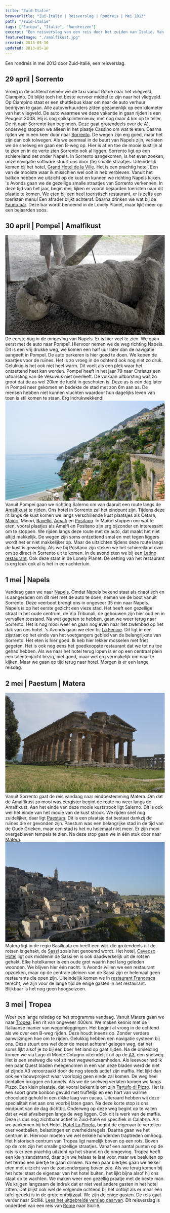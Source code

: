 ```yaml
---
title: "Zuid-Italië"
browserTitle: "Zui-Italie | Reisverslag | Rondreis | Mei 2013"
path: "/zuid-italie"
tags: ["Europa", "Italie", "Rondreizen"]
excerpt: "Een reisverslag van een reis door het zuiden van Italië. Van de Amalfi kust naar Sicilië, via Pompeï en het grottendorp Matera."
featuredImage: "./amalfikust.jpg"
created: 2013-05-10
updated: 2013-05-10
---
```


Een rondreis in mei 2013 door Zuid-Italië, een reisverslag.

## 29 april | Sorrento

Vroeg in de ochtend nemen we de taxi vanuit Rome naar het vliegveld, Ciampino. Dit blijkt toch het beste vervoer middel te zijn naar het vliegveld. Op Ciampino staat er een shuttlebus klaar om naar de auto verhuur bedrijven te gaan. Alle autoverhuurders zitten gezamenlijk op een kilometer van het vliegveld. De auto waarmee we deze vakantie in gaan rijden is een Peugeot 3008. Hij is nog spiksplinternieuw, met nog maar 4 km op te teller. De rit naar Sorrento kan beginnen. Deze gaat grotendeels over de A1, onderweg stoppen we alleen in het plaatje Cassino om wat te eten. Daarna rijden we in een keer door naar [Sorrento](https://nl.wikipedia.org/wiki/Sorrento_(Itali%C3%AB) "Sorrento"). De wegen zijn erg goed, maar het zijn dan ook tolwegen. Als we eenmaal in de buurt van Napels zijn, verlaten we de snelweg en gaan een B-weg op. Hier is af en toe de mooie kustlijn al te zien en in de verte zien Sorrento ook al liggen. Sorrento ligt op een schiereiland net onder Napels. In Sorrento aangekomen, is het even zoeken, onze navigatie software stuurt ons door (te) smalle straatjes. Uiteindelijk komen bij het hotel, [Grand Hotel de la Ville](http://www.tripadvisor.nl/Hotel_Review-g187782-d291098-Reviews-Grand_Hotel_De_La_Ville-Sorrento_Province_of_Naples_Campania.html "Grand Hotel de la Ville"). Het is een prachtig hotel. Een van de mooiste waar ik misschien wel ooit in heb verbleven. Vanuit het balkon hebben we uitzicht op de kust en kunnen we richting Napels kijken. 's Avonds gaan we de gezellige smalle straatjes van Sorrento verkennen. In deze tijd van het jaar, begin mei, lijken er vooral bejaarden toeristen naar dit plaatje te komen. We eten bij een heel toeristisch restaurant, er is zelfs een toeristen menu! Een afrader blijkt achteraf. Daarna drinken we wat bij de [Fauno bar](http://www.tripadvisor.nl/Restaurant_Review-g187782-d1200454-Reviews-Fauno_Bar-Sorrento_Province_of_Naples_Campania.html "Fauno bar"). Deze bar wordt benoemd in de Lonely Planet, maar lijkt meer op een bejaarden soos.

## 30 april | Pompeï | Amalfikust

![Pompei](./pompei.jpg)De eerste dag in de omgeving van Napels. Er is hier veel te zien. We gaan eerst met de auto naar Pompeï. Hiervoor nemen we de weg richting Napels. Dit is een vrij drukke weg, we komen een half uur later dan de navigatie aangeeft in Pompeï. De auto parkeren is hier goed te doen. We kopen de kaartjes voor de ruïnes. Het is zo vroeg in de ochtend ook nog niet zo druk. Gelukkig is het ook niet heel warm. Dit voelt als een plek waar het ontzettend heet kan worden. Pompeï heeft in het jaar 79 naar Christus een uitbarsting van de Vesuvius niet overleeft. De vulkaan uitbarsting was zo groot dat de as wel 20km de lucht in geschoten is. Deze as is een dag later in Pompeï neer gekomen en bedekte de stad met zon 6m aan as. De mensen hebben niet kunnen vluchten waardoor hun dagelijks leven van toen is stil komen te staan. Erg indrukwekkend! ![Amalfikust Italie](./amalfikust.jpg)Vanuit Pompeï gaan we richting Salerno om van daaruit een route langs de [Amalfikust](https://nl.wikipedia.org/wiki/Amalfikust "Amalfikust") te rijden. Ons hotel in Sorrento zal het eindpunt zijn. Tijdens deze rit langs de kust komen we langs verschillende kust plaatsjes als Cetara, [Maiori](https://nl.wikipedia.org/wiki/Maiori "Maiori"), Minori, [Ravello](https://nl.wikipedia.org/wiki/Ravello_(Salerno) "Ravello"), [Amalfi](https://nl.wikipedia.org/wiki/Amalfi_(Itali%C3%AB) "Amalfi") en [Positano](https://nl.wikipedia.org/wiki/Positano "Positano"). In Maiori stoppen om wat te eten, vooral plaatjes als Amalfi en Positano zijn erg bijzonder en interessant om te stoppen. We rijden langs deze route met de auto, dat maakt het niet altijd makkelijk. De wegen zijn soms ontzettend smal en met tegen liggers wordt het er niet makkelijker op. Maar de uitzichten tijdens deze route langs de kust is geweldig. Als we bij Positano zijn steken we het schiereiland over om zo direct in Sorrento uit te komen. In de avond eten we bij een [Latino restaurant](http://www.tripadvisor.nl/Restaurant_Review-g187782-d1549291-Reviews-Cafe_Latino_Sorrento-Sorrento_Province_of_Naples_Campania.html "Latino restaurant"). Ook deze staat in de Lonely Planet. De setting van het restaurant is erg leuk ook al is het in een achtertuin.

## 1 mei | Napels

Vandaag gaan we naar [Napels](https://nl.wikipedia.org/wiki/Napels_(stad) "Napels"). Omdat Napels bekend staat als chaotisch en is aangeraden om dit niet met de auto te doen, nemen we de boot vanuit Sorrento. Deze veerboot brengt ons in ongeveer 35 min naar Napels. Napels is op het eerste gezicht een vieze stad. Het heeft een gezellige straat in het oude centrum, de Via Tribunali, de gebouwen zijn hier oud en in vervallen toestand. Na wat gegeten te hebben, gaan we weer terug naar Sorrento. Het is nog mooi weer en gaan nog even naar het zwembad op het dak van ons hotel. 's Avonds gaan we eten bij [La Fenice](http://www.tripadvisor.nl/Restaurant_Review-g187782-d1222270-Reviews-La_Fenice-Sorrento_Province_of_Naples_Campania.html "La Fenice"). Dit ligt in een zijstraat op het einde van het voetgangers gebied van de belangrijkste van Sorrento. Het eten is hier goed. Ik heb hier lekker mosselen met friet gegeten. Het is ook nog eens het goedkoopste restaurant dat we tot nu toe gehad hebben. Als we naar het hotel terug lopen is er op een centraal plein een talentenjacht bezig, niet goed, maar wel erg vermakelijk om naar te kijken. Maar we gaan op tijd terug naar hotel. Morgen is er een lange reisdag.

## 2 mei | Paestum | Matera

![Paestum Italie](./paestum.jpg)Vanuit Sorrento gaat de reis vandaag naar eindbestemming Matera. Om dat de Amalfikust zo mooi was eergister begint de route nu weer langs de Amalfikust. Aan het einde van deze mooie kuststrook ligt Salerno. Dit is ook wel het einde van het mooie van de kust strook. We rijden snel nog zuidelijker, daar ligt [Paestum](https://nl.wikipedia.org/wiki/Paestum "Paestum"). Dit is een plaatsje dat bestaat dankzij de ruïnes die er gevonden zijn. Paestum was een belangrijke stad in de tijd van de Oude Grieken, maar een stad is het nu helemaal niet meer. Er zijn mooi overgebleven tempels te zien. Na deze stop gaan we in één stuk door naar [Matera](https://nl.wikipedia.org/wiki/Matera_(stad) "Matera"). ![Matera](./matera.jpg)Matera ligt in de regio Basilicata en heeft een wijk die grotendeels uit de rotsen is gehakt, de [Sassi](https://nl.wikipedia.org/wiki/Sassi_di_Matera "Sassi") zoals het genoemd wordt. Het hotel, [Caveoso Hotel](http://www.tripadvisor.nl/Hotel_Review-g187772-d656960-Reviews-Caveoso_Hotel-Matera_Province_of_Matera_Basilicata.html "Caveoso Hotel") ligt ook middenin de Sassi en is ook daadwerkelijk uit de rotsen gehakt. Elke hotelkamer is een oude grot waarin heel lang geleden woonden. We blijven hier één nacht. ‘s Avonds willen we een restaurant opzoeken, maar op de centrale pleinen van de Sassi zijn er helemaal geen restaurants die open zijn. Uiteindelijk komen we in [restaurant Francesca](http://www.tripadvisor.nl/Restaurant_Review-g187772-d1775591-Reviews-Ristorante_Francesca-Matera_Province_of_Matera_Basilicata.html "Restaurant Francesca") terecht, we zijn voor de lange tijd de enige gasten in het restaurant. Blijkbaar is het nog geen hoogseizoen.

## 3 mei | Tropea

Weer een lange reisdag op het programma vandaag. Vanuit Matera gaan we naar [Tropea](https://nl.wikipedia.org/wiki/Tropea "Tropea"). Een rit van ongeveer 400km. We maken kennis met de Italiaanse manier van wegomleggingen. Het begint al vroeg in de ochtend als we over een B-weg rijden. Deze houdt ineens op. Zonder verdere aanwijzingen hoe om te rijden. Gelukkig hebben een navigatie systeem bij ons. Deze stuurt ons wel door de meest achteraf gelegen weg, dat het soms lijkt alsof je zo bij een boer het land op gaat rijden. Na de omleiding komen we via Lago di Monte Cotugno uiteindelijk uit op de [A3](https://nl.wikipedia.org/wiki/A3_(Itali%C3%AB) "A3"), een snelweg. Het is een snelweg die vol zit met wegwerkzaamheden. Als leesvoer had ik een paar Quest bladen meegenomen in een van deze bladen werd de niet af zijnde A3 veroorzaakt door de nog steeds actief zijn maffia. Het lijkt dan ook een bouwproject waar voorlopig geen einde zal komen. De weg heel tientallen bruggen en tunnels. Als we de snelweg verlaten komen we langs Pizzo. Een klein plaatsje, dat vooral bekent is om zijn [Tartufo di Pizzo](https://en.wikipedia.org/wiki/Tartufo "Tartufo"). Het is een soort grote bonbon gevuld met truffelIjs en een hart van warme chocolade gehuld in een dikke laag van cacao. Uiteraard hebben wij deze specialiteit niet aan ons voorbij laten gaan. Na deze korte stop is ons eindpunt van de dag dichtbij. Onderweg op deze weg begint op te vallen dat er veel afvalbergen langs de weg liggen. Ook dit is werk van de maffia. Deze is dus nog zichtbaar actief in Zuid-Italië en specifiek in Calabria. Als we aankomen bij het Hotel, [Hotel La Pineta](http://www.tripadvisor.nl/Hotel_Review-g194939-d241734-Reviews-La_Pineta-Tropea_Province_of_Vibo_Valentia_Calabria.html "La Pineta"), begint de eigenaar te vertellen over voetballen, belastingen en overheidsregels. Daarna gaan we het centrum in. Hiervoor moeten we wel enkele honderden traptreden omhoog. Het historisch centrum van Tropea ligt namelijk boven op een rots. Boven op de rots zijn het smalle gezellige straatjes. Vanaf een aantal punten op de rots is er een prachtig uitzicht op het strand en de omgeving. Tropea heeft een klein zandstrand, daar zijn we helaas te laat voor, maar we besluiten op het terras een biertje te gaan drinken. Na een paar biertjes gaan we lekker eten met uitzicht van de zonsondergang boven zee. Als we terug komen bij het hotel staat de eigenaar van het hotel buiten, het lijkt bijna alsof hij ons staat op te wachten. We maken weer een gezellig praatje met de beste man. We krijgen langzaam de indruk dat er niet veel andere gasten in het hotel zitten. Dat blijkt ook wel de volgende ochtend bij het ontbijt als er maar één tafel gedekt is in de grote ontbijtzaal. We zijn de enige gasten. De reis gaat verder naar Sicilië. [Lees het uitgebreide verslag daarvan](./sicilie "Sicilië"). Dit reisverslag is onderdeel van een reis van [Rome](./rome "Reisverslag Rome") naar Sicilië.
